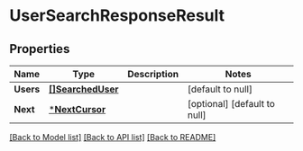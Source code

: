 # UserSearchResponseResult

## Properties
Name | Type | Description | Notes
------------ | ------------- | ------------- | -------------
**Users** | [**[]SearchedUser**](SearchedUser.md) |  | [default to null]
**Next** | [***NextCursor**](NextCursor.md) |  | [optional] [default to null]

[[Back to Model list]](../README.md#documentation-for-models) [[Back to API list]](../README.md#documentation-for-api-endpoints) [[Back to README]](../README.md)

